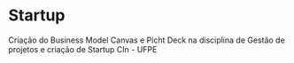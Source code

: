 # Startup

Criação do Business Model Canvas e Picht Deck na disciplina de Gestão de projetos e criação de Startup
CIn - UFPE
